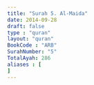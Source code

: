 ```yaml
---
title: "Surah 5. Al-Maida"
date: 2014-09-28
draft: false
type : "quran"
layout: "quran"
BookCode : "ARB"
SurahNumber: "5"
TotalAyah: 286
aliases : [
]
---
```


